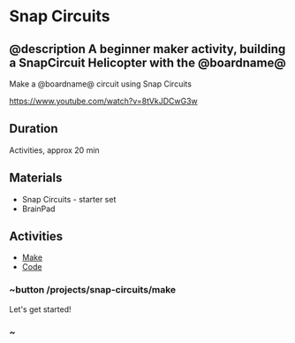 # Snap Circuits

## @description A beginner maker activity, building a SnapCircuit Helicopter with the @boardname@  

Make a @boardname@ circuit using Snap Circuits

https://www.youtube.com/watch?v=8tVkJDCwG3w

## Duration

Activities, approx 20 min

## Materials

* Snap Circuits - starter set
* BrainPad

## Activities

* [Make](/projects/snap-circuits/make)  
* [Code](/projects/snap-circuits/code)  

### ~button /projects/snap-circuits/make

Let's get started!

### ~
